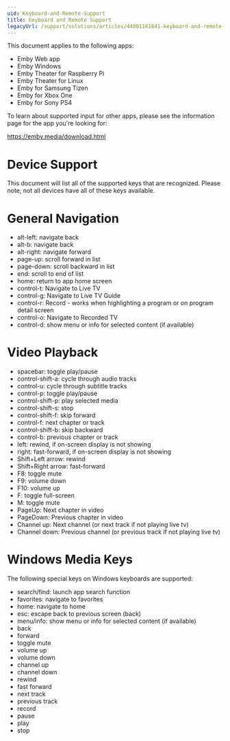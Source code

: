 ```yaml
---
uid: Keyboard-and-Remote-Support
title: Keyboard and Remote Support
legacyUrl: /support/solutions/articles/44001161841-keyboard-and-remote-support
---
```


This document applies to the following apps:

* Emby Web app
* Emby Windows
* Emby Theater for Raspberry Pi
* Emby Theater for Linux
* Emby for Samsung Tizen
* Emby for Xbox One
* Emby for Sony PS4

To learn about supported input for other apps, please see the information page for the app you're looking for:

https://emby.media/download.html

# Device Support
This document will list all of the supported keys that are recognized. Please note, not all devices have all of these keys available.

# General Navigation
* alt-left: navigate back
* alt-b: navigate back
* alt-right: navigate forward
* page-up: scroll forward in list
* page-down: scroll backward in list
* end: scroll to end of list
* home: return to app home screen
* control-t: Navigate to Live TV
* control-g: Navigate to Live TV Guide
* control-r: Record - works when highlighting a program or on program detail screen
* control-o: Navigate to Recorded TV
* control-d: show menu or info for selected content (if available)

# Video Playback
* spacebar: toggle play/pause
* control-shift-a: cycle through audio tracks
* control-u: cycle through subtitle tracks
* control-p: toggle play/pause
* control-shift-p: play selected media
* control-shift-s: stop
* control-shift-f: skip forward
* control-f: next chapter or track
* control-shift-b: skip backward
* control-b: previous chapter or track
* left: rewind, if on-screen display is not showing
* right: fast-forward, if on-screen display is not showing
* Shift+Left arrow: rewind
* Shift+Right arrow: fast-forward
* F8: toggle mute
* F9: volume down
* F10: volume up
* F: toggle full-screen
* M: toggle mute
* PageUp: Next chapter in video
* PageDown: Previous chapter in video
* Channel up: Next channel (or next track if not playing live tv)
* Channel down: Previous channel (or previous track if not playing live tv)

# Windows Media Keys

The following special keys on Windows keyboards are supported:

* search/find: launch app search function
* favorites: navigate to favorites
* home: navigate to home
* esc: escape back to previous screen (back)
* menu/info: show menu or info for selected content (if available)
* back
* forward
* toggle mute
* volume up
* volume down
* channel up
* channel down
* rewind
* fast forward
* next track
* previous track
* record
* pause
* play
* stop